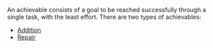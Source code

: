 An achievable consists of a goal to be reached successfully through a single task, with the least effort. There are two types of achievables:

* [Addition](https://github.com/newatoms/guides/blob/ready/glossary/addition.md)
* [Repair](https://github.com/newatoms/guides/blob/ready/glossary/repair.md)
